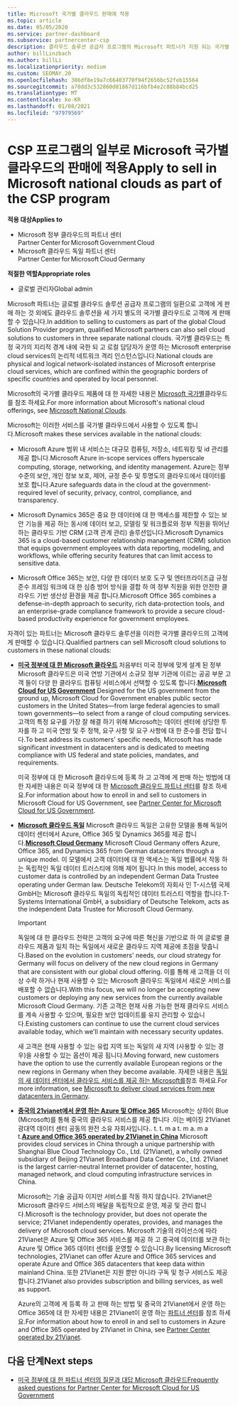 ```yaml
---
title: Microsoft 국가별 클라우드 판매에 적용
ms.topic: article
ms.date: 05/05/2020
ms.service: partner-dashboard
ms.subservice: partnercenter-csp
description: 클라우드 솔루션 공급자 프로그램의 Microsoft 파트너가 지원 되는 국가별 클라우드에 등록 된 고객에 게 판매할 수 있는 방법에 대해 알아봅니다.
author: billLinzbach
ms.author: billLi
ms.localizationpriority: medium
ms.custom: SEOMAY.20
ms.openlocfilehash: 386df8e19a7c66403770f94f2656bc52feb15564
ms.sourcegitcommit: a78dd3c532860d01867d116bfb4e2c88b84bcd25
ms.translationtype: MT
ms.contentlocale: ko-KR
ms.lasthandoff: 01/08/2021
ms.locfileid: "97979569"
---
```

# <a name="apply-to-sell-in-microsoft-national-clouds-as-part-of-the-csp-program"></a><span data-ttu-id="3f548-103">CSP 프로그램의 일부로 Microsoft 국가별 클라우드의 판매에 적용</span><span class="sxs-lookup"><span data-stu-id="3f548-103">Apply to sell in Microsoft national clouds as part of the CSP program</span></span>

<span data-ttu-id="3f548-104">**적용 대상**</span><span class="sxs-lookup"><span data-stu-id="3f548-104">**Applies to**</span></span>

- <span data-ttu-id="3f548-105">Microsoft 정부 클라우드의 파트너 센터</span><span class="sxs-lookup"><span data-stu-id="3f548-105">Partner Center for Microsoft Government Cloud</span></span>
- <span data-ttu-id="3f548-106">Microsoft 클라우드 독일 파트너 센터</span><span class="sxs-lookup"><span data-stu-id="3f548-106">Partner Center for Microsoft Cloud Germany</span></span>


<span data-ttu-id="3f548-107">**적절한 역할**</span><span class="sxs-lookup"><span data-stu-id="3f548-107">**Appropriate roles**</span></span>

- <span data-ttu-id="3f548-108">글로벌 관리자</span><span class="sxs-lookup"><span data-stu-id="3f548-108">Global admin</span></span>

<span data-ttu-id="3f548-109">Microsoft 파트너는 글로벌 클라우드 솔루션 공급자 프로그램의 일환으로 고객에 게 판매 하는 것 외에도 클라우드 솔루션을 세 가지 별도의 국가별 클라우드로 고객에 게 판매할 수 있습니다.</span><span class="sxs-lookup"><span data-stu-id="3f548-109">In addition to selling to customers as part of the global Cloud Solution Provider program, qualified Microsoft partners can also sell cloud solutions to customers in three separate national clouds.</span></span> <span data-ttu-id="3f548-110">국가별 클라우드는 특정 국가의 지리적 경계 내에 국한 되 고 로컬 담당자가 운영 하는 Microsoft enterprise cloud services의 논리적 네트워크 격리 인스턴스입니다.</span><span class="sxs-lookup"><span data-stu-id="3f548-110">National clouds are physical and logical network-isolated instances of Microsoft enterprise cloud services, which are confined within the geographic borders of specific countries and operated by local personnel.</span></span> 

<span data-ttu-id="3f548-111">Microsoft의 국가별 클라우드 제품에 대 한 자세한 내용은 [Microsoft 국가별](https://www.microsoft.com/trustcenter/cloudservices/nationalcloud)클라우드를 참조 하세요.</span><span class="sxs-lookup"><span data-stu-id="3f548-111">For more information about Microsoft's national cloud offerings, see [Microsoft National Clouds](https://www.microsoft.com/trustcenter/cloudservices/nationalcloud).</span></span>

<span data-ttu-id="3f548-112">Microsoft는 이러한 서비스를 국가별 클라우드에서 사용할 수 있도록 합니다.</span><span class="sxs-lookup"><span data-stu-id="3f548-112">Microsoft makes these services available in the national clouds:</span></span>

-   <span data-ttu-id="3f548-113">Microsoft Azure 범위 내 서비스는 대규모 컴퓨팅, 저장소, 네트워킹 및 id 관리를 제공 합니다.</span><span class="sxs-lookup"><span data-stu-id="3f548-113">Microsoft Azure in-scope services offers hyperscale computing, storage, networking, and identity management.</span></span> <span data-ttu-id="3f548-114">Azure는 정부 수준의 보안, 개인 정보 보호, 제어, 규정 준수 및 투명도의 클라우드에서 데이터를 보호 합니다.</span><span class="sxs-lookup"><span data-stu-id="3f548-114">Azure safeguards data in the cloud at the government-required level of security, privacy, control, compliance, and transparency.</span></span>

-   <span data-ttu-id="3f548-115">Microsoft Dynamics 365은 중요 한 데이터에 대 한 액세스를 제한할 수 있는 보안 기능을 제공 하는 동시에 데이터 보고, 모델링 및 워크플로와 정부 직원을 뛰어난 하는 클라우드 기반 CRM (고객 관계 관리) 솔루션입니다.</span><span class="sxs-lookup"><span data-stu-id="3f548-115">Microsoft Dynamics 365 is a cloud-based customer relationship management (CRM) solution that equips government employees with data reporting, modeling, and workflows, while offering security features that can limit access to sensitive data.</span></span>

-   <span data-ttu-id="3f548-116">Microsoft Office 365는 보안, 다양 한 데이터 보호 도구 및 엔터프라이즈급 규정 준수 프레임 워크에 대 한 심층 방어 방식을 결합 하 여 정부 직원을 위한 안전한 클라우드 기반 생산성 환경을 제공 합니다.</span><span class="sxs-lookup"><span data-stu-id="3f548-116">Microsoft Office 365 combines a defense-in-depth approach to security, rich data-protection tools, and an enterprise-grade compliance framework to provide a secure cloud-based productivity experience for government employees.</span></span>

<span data-ttu-id="3f548-117">자격이 있는 파트너는 Microsoft 클라우드 솔루션을 이러한 국가별 클라우드의 고객에 게 판매할 수 있습니다.</span><span class="sxs-lookup"><span data-stu-id="3f548-117">Qualified partners can sell Microsoft cloud solutions to customers in these national clouds:</span></span>

-   <span data-ttu-id="3f548-118">[**미국 정부에 대 한 Microsoft 클라우드**](https://www.microsoft.com/trustcenter/cloudservices/nationalcloud#Microsoft_Cloud_for_US) 처음부터 미국 정부에 맞게 설계 된 정부 Microsoft 클라우드은 미국 연방 기관에서 소규모 정부 기관에 이르는 공공 부문 고객 들이 다양 한 클라우드 컴퓨팅 서비스에서 선택할 수 있도록 합니다.</span><span class="sxs-lookup"><span data-stu-id="3f548-118">[**Microsoft Cloud for US Government**](https://www.microsoft.com/trustcenter/cloudservices/nationalcloud#Microsoft_Cloud_for_US) Designed for the US government from the ground up, Microsoft Cloud for Government enables public sector customers in the United States—from large federal agencies to small town governments—to select from a range of cloud computing services.</span></span> <span data-ttu-id="3f548-119">고객의 특정 요구를 가장 잘 해결 하기 위해 Microsoft는 데이터 센터에 상당한 투자를 하 고 미국 연방 및 주 정책, 요구 사항 및 요구 사항에 대 한 준수를 전담 합니다.</span><span class="sxs-lookup"><span data-stu-id="3f548-119">To best address its customers' specific needs, Microsoft has made significant investment in datacenters and is dedicated to meeting compliance with US federal and state policies, mandates, and requirements.</span></span> 

    <span data-ttu-id="3f548-120">미국 정부에 대 한 Microsoft 클라우드에 등록 하 고 고객에 게 판매 하는 방법에 대 한 자세한 내용은 미국 정부에 대 한 [Microsoft 클라우드 파트너 센터](partner-center-for-microsoft-us-govt-cloud.md)를 참조 하세요.</span><span class="sxs-lookup"><span data-stu-id="3f548-120">For information about how to enroll in and sell to customers in Microsoft Cloud for US Government, see [Partner Center for Microsoft Cloud for US Government](partner-center-for-microsoft-us-govt-cloud.md).</span></span>

-   <span data-ttu-id="3f548-121">[**Microsoft 클라우드 독일**](https://www.microsoft.com/trustcenter/cloudservices/nationalcloud#Microsoft_Cloud_Germany) Microsoft 클라우드 독일은 고유한 모델을 통해 독일어 데이터 센터에서 Azure, Office 365 및 Dynamics 365를 제공 합니다.</span><span class="sxs-lookup"><span data-stu-id="3f548-121">[**Microsoft Cloud Germany**](https://www.microsoft.com/trustcenter/cloudservices/nationalcloud#Microsoft_Cloud_Germany) Microsoft Cloud Germany offers Azure, Office 365, and Dynamics 365 from German datacenters through a unique model.</span></span> <span data-ttu-id="3f548-122">이 모델에서 고객 데이터에 대 한 액세스는 독일 법률에서 작동 하는 독립적인 독일 데이터 트러스티에 의해 제어 됩니다.</span><span class="sxs-lookup"><span data-stu-id="3f548-122">In this model, access to customer data is controlled by an independent German Data Trustee operating under German law.</span></span> <span data-ttu-id="3f548-123">Deutsche Telekom의 자회사 인 T-시스템 국제 GmbH는 Microsoft 클라우드 독일의 독립적인 데이터 트러스티 역할을 합니다.</span><span class="sxs-lookup"><span data-stu-id="3f548-123">T-Systems International GmbH, a subsidiary of Deutsche Telekom, acts as the independent Data Trustee for Microsoft Cloud Germany.</span></span>

    > [!IMPORTANT]  
    > <span data-ttu-id="3f548-124">독일에 대 한 클라우드 전략은 고객의 요구에 따른 혁신을 기반으로 하 여 글로벌 클라우드 제품과 일치 하는 독일에서 새로운 클라우드 지역 제공에 초점을 맞춥니다.</span><span class="sxs-lookup"><span data-stu-id="3f548-124">Based on the evolution in customers' needs, our cloud strategy for Germany will focus on delivery of the new cloud regions in Germany that are consistent with our global cloud offering.</span></span> <span data-ttu-id="3f548-125">이를 통해 새 고객을 더 이상 수락 하거나 현재 사용할 수 있는 Microsoft 클라우드 독일에서 새로운 서비스를 배포할 수 없습니다.</span><span class="sxs-lookup"><span data-stu-id="3f548-125">With this focus, we will no longer be accepting new customers or deploying any new services from the currently available Microsoft Cloud Germany.</span></span> <span data-ttu-id="3f548-126">기존 고객은 현재 사용 가능한 현재 클라우드 서비스를 계속 사용할 수 있으며, 필요한 보안 업데이트를 유지 관리할 수 있습니다.</span><span class="sxs-lookup"><span data-stu-id="3f548-126">Existing customers can continue to use the current cloud services available today, which we'll maintain with necessary security updates.</span></span>
    >  
    > <span data-ttu-id="3f548-127">새 고객은 현재 사용할 수 있는 유럽 지역 또는 독일의 새 지역 (사용할 수 있는 경우)을 사용할 수 있는 옵션이 제공 됩니다.</span><span class="sxs-lookup"><span data-stu-id="3f548-127">Moving forward, new customers have the option to use the currently available European regions or the new regions in Germany when they become available.</span></span> <span data-ttu-id="3f548-128">자세한 내용은 [독일의 새 데이터 센터에서 클라우드 서비스를 제공 하는 Microsoft를](https://news.microsoft.com/europe/2018/08/31/microsoft-to-deliver-cloud-services-from-new-datacentres-in-germany-in-2019-to-meet-evolving-customer-needs/)참조 하세요.</span><span class="sxs-lookup"><span data-stu-id="3f548-128">For more information, see [Microsoft to deliver cloud services from new datacenters in Germany](https://news.microsoft.com/europe/2018/08/31/microsoft-to-deliver-cloud-services-from-new-datacentres-in-germany-in-2019-to-meet-evolving-customer-needs/).</span></span>

    
-   <span data-ttu-id="3f548-129">[**중국의 21vianet에서 운영 하는 Azure 및 Office 365**](https://www.microsoft.com/trustcenter/cloudservices/nationalcloud#Microsoft_Cloud_for_China) Microsoft는 상하이 Blue (Microsoft)를 통해 중국의 클라우드 서비스를 제공 합니다 .이는 베이징 21Vianet 광대역 데이터 센터 공동의 완전 소유 자회사입니다.. t. t. m a t. m a. m a t.</span><span class="sxs-lookup"><span data-stu-id="3f548-129">[**Azure and Office 365 operated by 21Vianet in China**](https://www.microsoft.com/trustcenter/cloudservices/nationalcloud#Microsoft_Cloud_for_China) Microsoft provides cloud services in China through a unique partnership with Shanghai Blue Cloud Technology Co., Ltd. (21Vianet), a wholly owned subsidiary of Beijing 21Vianet Broadband Data Center Co., Ltd. 21Vianet is the largest carrier-neutral Internet provider of datacenter, hosting, managed network, and cloud computing infrastructure services in China.</span></span> 

    <span data-ttu-id="3f548-130">Microsoft는 기술 공급자 이지만 서비스를 작동 하지 않습니다. 21Vianet은 Microsoft 클라우드 서비스의 배달을 독립적으로 운영, 제공 및 관리 합니다.</span><span class="sxs-lookup"><span data-stu-id="3f548-130">Microsoft is the technology provider, but does not operate the service; 21Vianet independently operates, provides, and manages the delivery of Microsoft cloud services.</span></span> <span data-ttu-id="3f548-131">Microsoft 기술의 라이선스에 따라 21Vianet은 Azure 및 Office 365 서비스를 제공 하 고 중국에 데이터를 보관 하는 Azure 및 Office 365 데이터 센터를 운영할 수 있습니다.</span><span class="sxs-lookup"><span data-stu-id="3f548-131">By licensing Microsoft technologies, 21Vianet can offer Azure and Office 365 services and operate Azure and Office 365 datacenters that keep data within mainland China.</span></span> <span data-ttu-id="3f548-132">또한 21Vianet은 지원 뿐만 아니라 구독 및 청구 서비스도 제공 합니다.</span><span class="sxs-lookup"><span data-stu-id="3f548-132">21Vianet also provides subscription and billing services, as well as support.</span></span>

    <span data-ttu-id="3f548-133">Azure의 고객에 게 등록 하 고 판매 하는 방법 및 중국의 21Vianet에서 운영 하는 Office 365에 대 한 자세한 내용은 21Vianet이 운영 하는 [파트너 센터](/previous-versions/windows/it-pro/windows-home-server/ff357696(v=ws.11))를 참조 하세요.</span><span class="sxs-lookup"><span data-stu-id="3f548-133">For information about how to enroll in and sell to customers in Azure and Office 365 operated by 21Vianet in China, see [Partner Center operated by 21Vianet](/previous-versions/windows/it-pro/windows-home-server/ff357696(v=ws.11)).</span></span>

## <a name="next-steps"></a><span data-ttu-id="3f548-134">다음 단계</span><span class="sxs-lookup"><span data-stu-id="3f548-134">Next steps</span></span>

- [<span data-ttu-id="3f548-135">미국 정부에 대 한 파트너 센터의 질문과 대답 Microsoft 클라우드</span><span class="sxs-lookup"><span data-stu-id="3f548-135">Frequently asked questions for Partner Center for Microsoft Cloud for US Government</span></span>](faq-for-us-govt-cloud.md)
